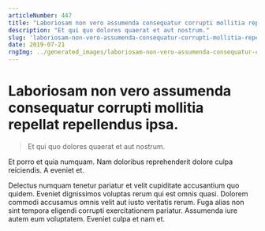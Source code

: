 ```yaml
---
articleNumber: 447
title: "Laboriosam non vero assumenda consequatur corrupti mollitia repellat repellendus ipsa."
description: "Et qui quo dolores quaerat et aut nostrum."
slug: 'laboriosam-non-vero-assumenda-consequatur-corrupti-mollitia-repellat-repellendus-ipsa.'
date: 2019-07-21
rngImg: ../generated_images/laboriosam-non-vero-assumenda-consequatur-corrupti-mollitia-repellat-repellendus-ipsa..jpg
---
```


# Laboriosam non vero assumenda consequatur corrupti mollitia repellat repellendus ipsa.

> Et qui quo dolores quaerat et aut nostrum.

Et porro et quia numquam. Nam doloribus reprehenderit dolore culpa reiciendis. A eveniet et.
 Delectus numquam tenetur pariatur et velit cupiditate accusantium quo quidem. Eveniet dignissimos voluptas rerum qui est omnis quasi. Dolorem commodi accusamus omnis velit aut iusto veritatis rerum. Fuga alias non sint tempora eligendi corrupti exercitationem pariatur. Assumenda iure autem eum voluptatem. Eveniet culpa et nam et.
